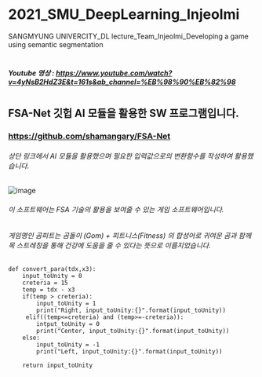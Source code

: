 # 2021_SMU_DeepLearning_Injeolmi
SANGMYUNG UNIVERCITY_DL lecture_Team_Injeolmi_Developing a game using semantic segmentation
#

##### Youtube 영상 : https://www.youtube.com/watch?v=4yNsB2HdZ3E&t=161s&ab_channel=%EB%98%90%EB%82%98


#

## FSA-Net 깃헙 AI 모듈을 활용한 SW 프로그램입니다.
### https://github.com/shamangary/FSA-Net
###### 상단 링크에서 AI 모듈을 활용했으며 필요한 입력값으로의 변환함수를 작성하여 활용했습니다.

![image](https://user-images.githubusercontent.com/56291828/119260924-f8d25f80-bc0f-11eb-82e3-de634a62e4f2.png)
###### 이 소프트웨어는 FSA 기술의 활용을 보여줄 수 있는 게임 소프트웨어입니다.
###### 게임명인 곰피트는 곰돌이 (Gom) + 피트니스(Fitness) 의 합성어로 귀여운 곰과 함께 목 스트레칭을 통해 건강에 도움을 줄 수 있다는 뜻으로 이름지었습니다.

    def convert_para(tdx,x3):
        input_toUnity = 0
        creteria = 15 
        temp = tdx - x3
        if(temp > creteria):
            input_toUnity = 1
            print("Right, input_toUnity:{}".format(input_toUnity))
         elif((temp<=creteria) and (temp>=-creteria)):
            intput_toUnity = 0
            print("Center, input_toUnity:{}".format(input_toUnity))
        else:
            input_toUnity = -1
            print("Left, input_toUnity:{}".format(input_toUnity))
        
        return input_toUnity
